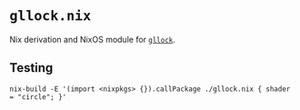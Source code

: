 # `gllock.nix`

Nix derivation and NixOS module for [`gllock`](https://github.com/kuravih/gllock).

## Testing

```
nix-build -E '(import <nixpkgs> {}).callPackage ./gllock.nix { shader = "circle"; }'
```
